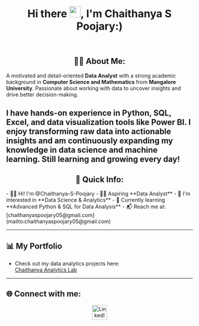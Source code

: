 <div align="center">
 
# Hi there <img src="https://media.giphy.com/media/hvRJCLFzcasrR4ia7z/giphy.gif" width="30px" alt="waving hand"/>, I'm Chaithanya S Poojary:)
<br> </div>
<div align="center">
 
## 🧑‍💻 About Me:
</div>
A motivated and detail-oriented <b>Data Analyst</b> with a strong academic background in <b>Computer Science and Mathematics</b> from <b>Mangalore University</b>. Passionate about working with data to uncover insights and drive better decision-making. 

I have hands-on experience in **Python, SQL, Excel**, and data visualization tools like **Power BI**.
I enjoy transforming raw data into actionable insights and am continuously expanding my knowledge in **data science and machine learning**. Still learning and growing every day!
---
<div align="center">
 
## 👤 Quick Info:
</div>
- 🙋‍♂️ Hi! I'm @Chaithanya-S-Poojary  
- 🧑‍💻 Aspiring **Data Analyst**  
- 🎯 I'm interested in **Data Science & Analytics**  
- 📘 Currently learning **Advanced Python & SQL for Data Analysis**  
- 📬 Reach me at: [chaithanyaspoojary05@gmail.com](mailto:chaithanyaspoojary05@gmail.com)

---

##  📊 My Portfolio
- Check out my data analytics projects here:    
 [Chaithanya Analytics Lab](https://github.com/cspoojary/Chaithanya-Analytics-Lab)

---
## 🌐 Connect with me:
<div align = 'center'>
  <a href="www.linkedin.com/in/chaithanya-s-poojary05" target="_blank">
    <img src="https://cdn.jsdelivr.net/gh/devicons/devicon/icons/linkedin/linkedin-original.svg" alt="LinkedIn" width="40" height="40"/>
  </a>





